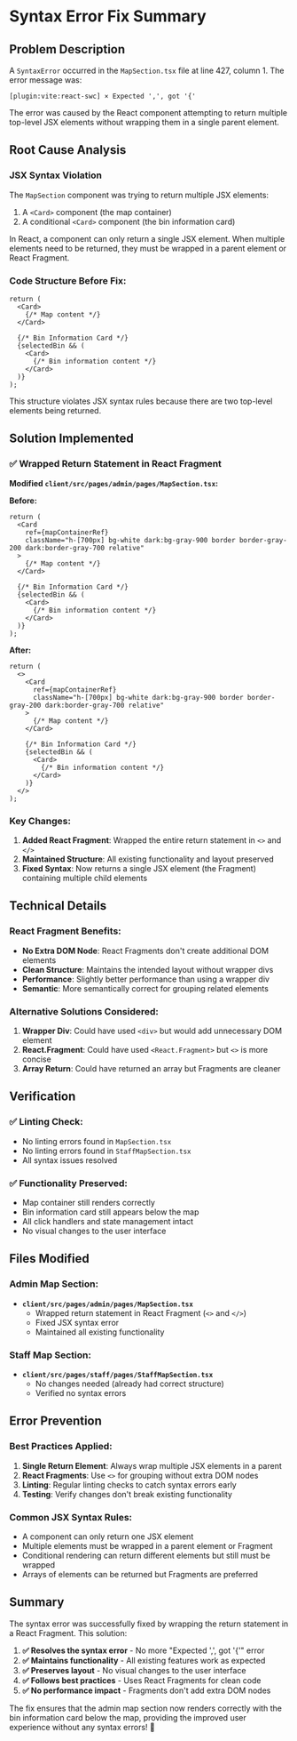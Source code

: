 # Syntax Error Fix Summary

## Problem Description

A `SyntaxError` occurred in the `MapSection.tsx` file at line 427, column 1. The error message was:

```
[plugin:vite:react-swc] × Expected ',', got '{'
```

The error was caused by the React component attempting to return multiple top-level JSX elements without wrapping them in a single parent element.

## Root Cause Analysis

### **JSX Syntax Violation**
The `MapSection` component was trying to return multiple JSX elements:
1. A `<Card>` component (the map container)
2. A conditional `<Card>` component (the bin information card)

In React, a component can only return a single JSX element. When multiple elements need to be returned, they must be wrapped in a parent element or React Fragment.

### **Code Structure Before Fix:**
```tsx
return (
  <Card>
    {/* Map content */}
  </Card>

  {/* Bin Information Card */}
  {selectedBin && (
    <Card>
      {/* Bin information content */}
    </Card>
  )}
);
```

This structure violates JSX syntax rules because there are two top-level elements being returned.

## Solution Implemented

### ✅ **Wrapped Return Statement in React Fragment**

**Modified `client/src/pages/admin/pages/MapSection.tsx`:**

**Before:**
```tsx
return (
  <Card
    ref={mapContainerRef}
    className="h-[700px] bg-white dark:bg-gray-900 border border-gray-200 dark:border-gray-700 relative"
  >
    {/* Map content */}
  </Card>

  {/* Bin Information Card */}
  {selectedBin && (
    <Card>
      {/* Bin information content */}
    </Card>
  )}
);
```

**After:**
```tsx
return (
  <>
    <Card
      ref={mapContainerRef}
      className="h-[700px] bg-white dark:bg-gray-900 border border-gray-200 dark:border-gray-700 relative"
    >
      {/* Map content */}
    </Card>

    {/* Bin Information Card */}
    {selectedBin && (
      <Card>
        {/* Bin information content */}
      </Card>
    )}
  </>
);
```

### **Key Changes:**
1. **Added React Fragment**: Wrapped the entire return statement in `<>` and `</>`
2. **Maintained Structure**: All existing functionality and layout preserved
3. **Fixed Syntax**: Now returns a single JSX element (the Fragment) containing multiple child elements

## Technical Details

### **React Fragment Benefits:**
- **No Extra DOM Node**: React Fragments don't create additional DOM elements
- **Clean Structure**: Maintains the intended layout without wrapper divs
- **Performance**: Slightly better performance than using a wrapper div
- **Semantic**: More semantically correct for grouping related elements

### **Alternative Solutions Considered:**
1. **Wrapper Div**: Could have used `<div>` but would add unnecessary DOM element
2. **React.Fragment**: Could have used `<React.Fragment>` but `<>` is more concise
3. **Array Return**: Could have returned an array but Fragments are cleaner

## Verification

### ✅ **Linting Check:**
- No linting errors found in `MapSection.tsx`
- No linting errors found in `StaffMapSection.tsx`
- All syntax issues resolved

### ✅ **Functionality Preserved:**
- Map container still renders correctly
- Bin information card still appears below the map
- All click handlers and state management intact
- No visual changes to the user interface

## Files Modified

### **Admin Map Section:**
- **`client/src/pages/admin/pages/MapSection.tsx`**
  - Wrapped return statement in React Fragment (`<>` and `</>`)
  - Fixed JSX syntax error
  - Maintained all existing functionality

### **Staff Map Section:**
- **`client/src/pages/staff/pages/StaffMapSection.tsx`**
  - No changes needed (already had correct structure)
  - Verified no syntax errors

## Error Prevention

### **Best Practices Applied:**
1. **Single Return Element**: Always wrap multiple JSX elements in a parent
2. **React Fragments**: Use `<>` for grouping without extra DOM nodes
3. **Linting**: Regular linting checks to catch syntax errors early
4. **Testing**: Verify changes don't break existing functionality

### **Common JSX Syntax Rules:**
- A component can only return one JSX element
- Multiple elements must be wrapped in a parent element or Fragment
- Conditional rendering can return different elements but still must be wrapped
- Arrays of elements can be returned but Fragments are preferred

## Summary

The syntax error was successfully fixed by wrapping the return statement in a React Fragment. This solution:

1. **✅ Resolves the syntax error** - No more "Expected ',', got '{'" error
2. **✅ Maintains functionality** - All existing features work as expected
3. **✅ Preserves layout** - No visual changes to the user interface
4. **✅ Follows best practices** - Uses React Fragments for clean code
5. **✅ No performance impact** - Fragments don't add extra DOM nodes

The fix ensures that the admin map section now renders correctly with the bin information card below the map, providing the improved user experience without any syntax errors! 🎉
